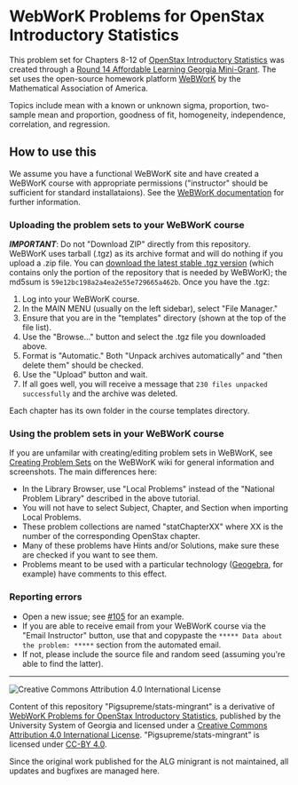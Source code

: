 # WebWorK Problems for OpenStax Introductory Statistics

This problem set for Chapters 8-12 of [OpenStax Introductory Statistics](https://openstax.org/details/books/introductory-statistics) was created through a [Round 14 Affordable Learning Georgia Mini-Grant](https://affordablelearninggeorgia.org/about/r14_grantees). The set uses the open-source homework platform [WeBWorK](https://webwork.maa.org/) by the Mathematical Association of America.

Topics include mean with a known or unknown sigma, proportion, two-sample mean and proportion, goodness of fit, homogeneity, independence, correlation, and regression.

## How to use this

We assume you have a functional WeBWorK site and have created a WeBWorK course with appropriate permissions ("instructor" should be sufficient for standard installataions). See the [WeBWorK documentation](https://webwork.maa.org/documentation.html) for further information.

### Uploading the problem sets to your WeBWorK course

***IMPORTANT***: Do not "Download ZIP" directly from this repository. WeBWorK uses tarball (.tgz) as its archive format and will do nothing if you upload a .zip file. You can [download the latest stable .tgz version](stats-minigrant-06_05_2021.tgz) (which contains only the portion of the repository that is needed by WeBWorK); the md5sum is `59e12bc198a2a4ea2e55e729665a462b`. Once you have the .tgz:

1. Log into your WeBWorK course.
2. In the MAIN MENU (usually on the left sidebar), select "File Manager."
3. Ensure that you are in the "templates" directory (shown at the top of the file list).
4. Use the "Browse..." button and select the .tgz file you downloaded above.
5. Format is "Automatic." Both "Unpack archives automatically" and "then delete them" should be checked.
6. Use the "Upload" button and wait.
7. If all goes well, you will receive a message that `230 files unpacked successfully` and the archive was deleted.

Each chapter has its own folder in the course templates directory.

### Using the problem sets in your WeBWorK course

If you are unfamilar with creating/editing problem sets in WeBWorK, see [Creating Problem Sets](https://webwork.maa.org/wiki/Creating_Problem_Sets) on the WeBWorK wiki for general information and screenshots. The main differences here:

* In the Library Browser, use "Local Problems" instead of the "National Problem Library" described in the above tutorial.
* You will not have to select Subject, Chapter, and Section when importing Local Problems.
* These problem collections are named "statChapterXX" where XX is the number of the corresponding OpenStax chapter.
* Many of these problems have Hints and/or Solutions, make sure these are checked if you want to see them.
* Problems meant to be used with a particular technology ([Geogebra](https://www.geogebra.org/classic), for example) have comments to this effect.

### Reporting errors

* Open a new issue; see [#105](https://github.com/PigSupreme/stats-minigrant/issues/105) for an example.
* If you are able to receive email from your WeBWorK course via the "Email Instructor" button, use that and copypaste the ````***** Data about the problem: *****```` section from the automated email.
* If not, please include the source file and random seed (assuming you're able to find the latter).

----
![Creative Commons Attribution 4.0 International License](https://resources.bepress.com/assets/cc-by-4.0-88x31.png)

Content of this repository "Pigsupreme/stats-mingrant" is a derivative of [WebWorK Problems for OpenStax Introductory Statistics](https://alg.manifoldapp.org/projects/webwork-introstats-clayton), published by the University System of Georgia and licensed under a [Creative Commons Attribution 4.0 International License](https://creativecommons.org/licenses/by/4.0/). "Pigsupreme/stats-mingrant" is licensed under [CC-BY 4.0](https://creativecommons.org/licenses/by/4.0/).

Since the original work published for the ALG minigrant is not maintained, all updates and bugfixes are managed here.
